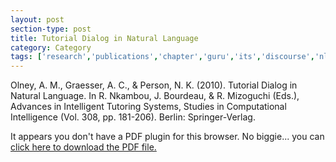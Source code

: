 ```yaml
---
layout: post
section-type: post
title: Tutorial Dialog in Natural Language
category: Category
tags: ['research','publications','chapter','guru','its','discourse','nlp','education-research']
---
```

Olney, A. M., Graesser, A. C., & Person, N. K. (2010). Tutorial Dialog in Natural Language. In R. Nkambou, J. Bourdeau, & R. Mizoguchi (Eds.), Advances in Intelligent Tutoring Systems, Studies in Computational Intelligence (Vol. 308, pp. 181-206). Berlin: Springer-Verlag. 

<object data="https://umdrive.memphis.edu/aolney/public/publications/olney_advances_its_2010.pdf" type="application/pdf" width="100%" height="600px">
 
  <p>It appears you don't have a PDF plugin for this browser.
  No biggie... you can <a href="https://umdrive.memphis.edu/aolney/public/publications/olney_advances_its_2010.pdf">click here to
  download the PDF file.</a></p>
  
</object>

